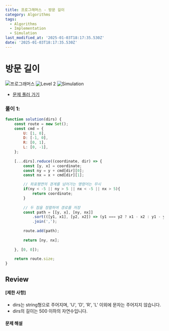 ```yaml
---
title: 프로그래머스 - 방문 길이
category: Algorithms
tags:
  - Algorithms
  - Implementation
  - Simulation
last_modified_at: '2025-01-03T18:17:35.530Z'
date: '2025-01-03T18:17:35.530Z'
---
```


# 방문 길이

<img src="https://img.shields.io/badge/-프로그래머스-1e2a3c" alt="프로그래머스"/> <img src="https://img.shields.io/badge/-Level 2-green" alt="Level 2"/> <img src="https://img.shields.io/badge/-Simulation-darkcyandarkcyan" alt="Simulation"/> 

- [문제 풀러 가기](https://school.programmers.co.kr/learn/courses/30/lessons/49994)

### 풀이 1: 

```js
function solution(dirs) {
    const route = new Set();
    const cmd = {
        U: [1, 0],
        D: [-1, 0],
        R: [0, 1],
        L: [0, -1],
    };
        
    [...dirs].reduce((coordinate, dir) => {
        const [y, x] = coordinate;
        const ny = y + cmd[dir][0];
        const nx = x + cmd[dir][1];

        // 좌표평면의 경계를 넘어가는 명령어는 무시
        if(ny < -5 || ny > 5 || nx < -5 || nx > 5){
            return coordinate;
        }
        
        // 두 점을 정렬하여 경로를 저장
        const path = [[y, x], [ny, nx]]
            .sort(([y1, x1], [y2, x2]) => (y1 === y2 ? x1 - x2 : y1 - y2))
            .join(',');
        
        route.add(path);
        
        return [ny, nx];
        
    }, [0, 0]);
    
    return route.size;
}
```

## Review 
#### [제한 사항]

- dirs는 string형으로 주어지며, 'U', 'D', 'R', 'L' 이외에 문자는 주어지지 않습니다.
- dirs의 길이는 500 이하의 자연수입니다.

#### 문제 해설
